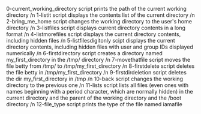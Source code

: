 0-current_working_directory script prints the path of the current working directory /n
1-listit script displays the contents list of the current directory /n
2-bring_me_home script changes the working directory to the user's home directory /n
3-listfiles script displays current directory contents in a long format /n
4-listmorefiles script displays the current directory contents, including hidden files /n
5-listfilesdigitonly scipt displays the current directory contents, including hidden files with user and group IDs displayed numerically /n
6-firstdirectory script creates a directory named my_first_directory in the /tmp/ directory /n
7-movethatfile script moves the file betty from /tmp/ to /tmp/my_first_directory /n
8-firstdelete script deletes the file betty in /tmp/my_first_directory /n
9-firstdirdeletion script deletes the dir my_first_directory in /tmp /n
10-back script changes the working directory to the previous one /n
11-lists script  lists all files (even ones with names beginning with a period character, which are normally hidden) in the current directory and the parent of the working directory and the /boot directory /n
12-file_type script prints the type of the file named iamafile
